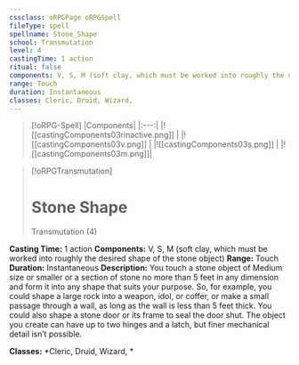 ```yaml
---
cssclass: oRPGPage oRPGSpell
fileType: spell
spellname: Stone_Shape
school: Transmutation
level: 4
castingTime: 1 action
ritual: false
components: V, S, M (soft clay, which must be worked into roughly the desired shape of the stone object)
range: Touch
duration: Instantaneous
classes: Cleric, Druid, Wizard,
---
```

> [!oRPG-Spell]
> |Components|
> |:---:|
> |![[castingComponents03rinactive.png]] |
> |![[castingComponents03v.png]] |
> |![[castingComponents03s.png]] |
> |![[castingComponents03m.png]]|

> [!oRPGTransmutation]
>#  Stone Shape
> Transmutation  (4)

**Casting Time:** 1 action
**Components:** V, S, M (soft clay, which must be worked into roughly the desired shape of the stone object)
**Range:** Touch
**Duration:**  Instantaneous
**Description:**
You touch a stone object of Medium size or smaller or a section of stone no more than 5 feet in any dimension and form it into any shape that suits your purpose. So, for example, you could shape a large rock into a weapon, idol, or coffer, or make a small passage through a wall, as long as the wall is less than 5 feet thick. You could also shape a stone door or its frame to seal the door shut. The object you create can have up to two hinges and a latch, but finer mechanical detail isn’t possible.



**Classes:**  *Cleric, Druid, Wizard, *



